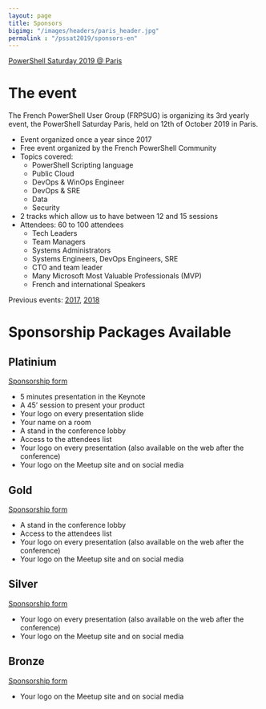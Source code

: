 ```yaml
---
layout: page
title: Sponsors
bigimg: "/images/headers/paris_header.jpg"
permalink : "/pssat2019/sponsors-en"
---
```


[PowerShell Saturday 2019 @ Paris](/powershellsat-2019en)

# The event

The French PowerShell User Group (FRPSUG) is organizing its 3rd yearly event, the PowerShell Saturday Paris, held on 12th of October 2019 in Paris.

* Event organized once a year since 2017
* Free event organized by the French PowerShell Community
* Topics covered:
  * PowerShell Scripting language
  * Public Cloud
  * DevOps & WinOps Engineer
  * DevOps & SRE
  * Data
  * Security
* 2 tracks which allow us to have between 12 and 15 sessions
* Attendees: 60 to 100 attendees
  * Tech Leaders
  * Team Managers
  * Systems Administrators
  * Systems Engineers, DevOps Engineers, SRE
  * CTO and team leader
  * Many Microsoft Most Valuable Professionals (MVP)
  * French and international Speakers

Previous events: [2017](https://www.meetup.com/FrenchPSUG/events/239169341/), [2018](https://www.meetup.com/FrenchPSUG/events/247765024/)

# Sponsorship Packages Available

## Platinium

[Sponsorship form](https://docs.google.com/forms/d/e/1FAIpQLSc5vnWfNBov1hT15xwjGSTiMcZNkGHADg0nfVxDM4Fy1krz8g/viewform?usp=sf_link)

* 5 minutes presentation in the Keynote
* A 45’ session to present your product
* Your logo on every presentation slide
* Your name on a room
* A stand in the conference lobby
* Access to the attendees list
* Your logo on every presentation (also available on the web after the conference)
* Your logo on the Meetup site and on social media

## Gold

[Sponsorship form](https://docs.google.com/forms/d/e/1FAIpQLSc5vnWfNBov1hT15xwjGSTiMcZNkGHADg0nfVxDM4Fy1krz8g/viewform?usp=sf_link)

* A stand in the conference lobby
* Access to the attendees list
* Your logo on every presentation (also available on the web after the conference)
* Your logo on the Meetup site and on social media

## Silver

[Sponsorship form](https://docs.google.com/forms/d/e/1FAIpQLSc5vnWfNBov1hT15xwjGSTiMcZNkGHADg0nfVxDM4Fy1krz8g/viewform?usp=sf_link)

* Your logo on every presentation (also available on the web after the conference)
* Your logo on the Meetup site and on social media

## Bronze

[Sponsorship form](https://docs.google.com/forms/d/e/1FAIpQLSc5vnWfNBov1hT15xwjGSTiMcZNkGHADg0nfVxDM4Fy1krz8g/viewform?usp=sf_link)

* Your logo on the Meetup site and on social media
